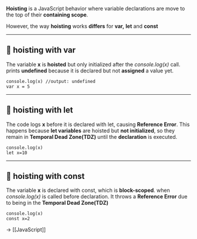 **Hoisting** is a JavaScript behavior where variable declarations are move to the  top of their **containing scope**. 

However, the way **hoisting** works **differs** for **var,** **let** and **const**

---
## 📌 hoisting with var 

 The variable **x** is **hoisted** but only initialized after the *console.log(x)* call.
prints **undefined** because it is declared but not **assigned** a value yet.

```run-js
console.log(x) //output: undefined
var x = 5 
```

--- 
## 📌 hoisting with let

The code logs **x** before it is declared with let, causing **Reference Error**. This happens because **let variables** are hoisted but **not initialized**, so they remain in **Temporal Dead Zone(TDZ)** until the **declaration** is executed.

```run-js
console.log(x)
let x=10
```

---
## 📌 hoisting with const

The variable **x** is declared with const, which is **block-scoped**. when *console.log(x)* is called before declaration. It throws a **Reference Error** due to being in the **Temporal Dead Zone(TDZ)**

```run-js
console.log(x)
const x=2
```

→ [[JavaScript]]